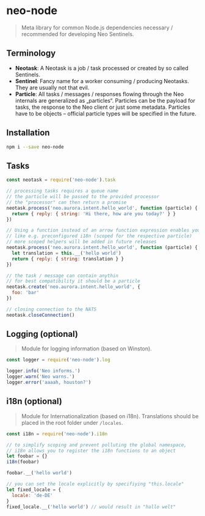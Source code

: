 # neo-node

> Meta library for common Node.js dependencies necessary / recommended for developing Neo Sentinels.

## Terminology
- **Neotask**: A Neotask is a job / task processed or created by so called Sentinels.
- **Sentinel**: Fancy name for a worker consuming / producing Neotasks. They are usually not that evil.
- **Particle**: All tasks / messages / responses flowing through the Neo internals are generalized as „particles“. Particles can be the payload for tasks, the response to the Neo client or just some metadata. Particles have to be objects – official particle types will be specified in the future.

## Installation
```bash
npm i --save neo-node
```

## Tasks
```js
const neotask = require('neo-node').task

// processing tasks requires a queue name
// the particle will be passed to the provided processor
// the "processor" can then return a promise
neotask.process('neo.aurora.intent.hello_world', function (particle) {
  return { reply: { string: 'Hi there, how are you today?' } }
})

// Using a function instead of an arrow function expression enables you to use "scoped helpers"
// like e.g. preconfigured i18n (scoped for the respective particle)
// more scoped helpers will be added in future releases
neotask.process('neo.aurora.intent.hello_world', function (particle) {
  let translation = this.__('hello world')
  return { reply: { string: translation } }
})

// the task / message can contain anythin
// for best compatibility it should be a particle
neotask.create('neo.aurora.intent.hello_world', {
  foo: 'bar'
})

// closing connection to the NATS
neotask.closeConnection()
```

## Logging (optional)
> Module for logging information (based on Winston).
```js
const logger = require('neo-node').log

logger.info('Neo informs.')
logger.warn('Neo warns.')
logger.error('aaaah, houston?')
```

## i18n (optional)
> Module for Internationalization (based on i18n). Translations should be placed in the root folder under `/locales`.
```js
const i18n = require('neo-node').i18n

// to simplify scoping and prevent polluting the global namespace,
// i18n allows you to register the i18n functions to an object
let foobar = {}
i18n(foobar)

foobar.__('hello world')

// you can set the locale explicitly by specifiying "this.locale"
let fixed_locale = {
  locale: 'de-DE'
}
fixed_locale.__('hello world') // would result in "hallo welt"
```
